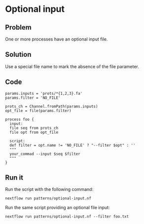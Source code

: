 # Optional input 

## Problem 

One or more processes have an optional input file. 

## Solution 

Use a special file name to mark the absence of the file parameter. 

## Code 

    params.inputs = 'prots/*{1,2,3}.fa'
    params.filter = 'NO_FILE'

    prots_ch = Channel.fromPath(params.inputs)
    opt_file = file(params.filter)

    process foo {
      input:
      file seq from prots_ch
      file opt from opt_file 

      script:
      def filter = opt.name != 'NO_FILE' ? "--filter $opt" : ''
      """
      your_commad --input $seq $filter
      """
    }


## Run it 

Run the script with the following command: 

    nextflow run patterns/optional-input.nf 

Run the same script providing an optional file input:

    nextflow run patterns/optional-input.nf --filter foo.txt

